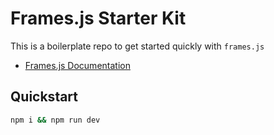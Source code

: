 # Frames.js Starter Kit

This is a boilerplate repo to get started quickly with `frames.js`


- [Frames.js Documentation](https://framesjs.org)


## Quickstart

```bash
npm i && npm run dev
```


